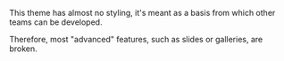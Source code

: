 This theme has almost no styling, it's meant as a basis from which other
teams can be developed.

Therefore, most "advanced" features, such as slides or galleries, are broken.
